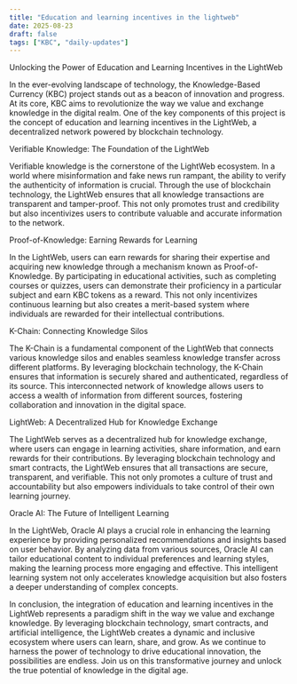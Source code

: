 ```yaml
---
title: "Education and learning incentives in the lightweb"
date: 2025-08-23
draft: false
tags: ["KBC", "daily-updates"]
---
```


Unlocking the Power of Education and Learning Incentives in the LightWeb

In the ever-evolving landscape of technology, the Knowledge-Based Currency (KBC) project stands out as a beacon of innovation and progress. At its core, KBC aims to revolutionize the way we value and exchange knowledge in the digital realm. One of the key components of this project is the concept of education and learning incentives in the LightWeb, a decentralized network powered by blockchain technology.

Verifiable Knowledge: The Foundation of the LightWeb

Verifiable knowledge is the cornerstone of the LightWeb ecosystem. In a world where misinformation and fake news run rampant, the ability to verify the authenticity of information is crucial. Through the use of blockchain technology, the LightWeb ensures that all knowledge transactions are transparent and tamper-proof. This not only promotes trust and credibility but also incentivizes users to contribute valuable and accurate information to the network.

Proof-of-Knowledge: Earning Rewards for Learning

In the LightWeb, users can earn rewards for sharing their expertise and acquiring new knowledge through a mechanism known as Proof-of-Knowledge. By participating in educational activities, such as completing courses or quizzes, users can demonstrate their proficiency in a particular subject and earn KBC tokens as a reward. This not only incentivizes continuous learning but also creates a merit-based system where individuals are rewarded for their intellectual contributions.

K-Chain: Connecting Knowledge Silos

The K-Chain is a fundamental component of the LightWeb that connects various knowledge silos and enables seamless knowledge transfer across different platforms. By leveraging blockchain technology, the K-Chain ensures that information is securely shared and authenticated, regardless of its source. This interconnected network of knowledge allows users to access a wealth of information from different sources, fostering collaboration and innovation in the digital space.

LightWeb: A Decentralized Hub for Knowledge Exchange

The LightWeb serves as a decentralized hub for knowledge exchange, where users can engage in learning activities, share information, and earn rewards for their contributions. By leveraging blockchain technology and smart contracts, the LightWeb ensures that all transactions are secure, transparent, and verifiable. This not only promotes a culture of trust and accountability but also empowers individuals to take control of their own learning journey.

Oracle AI: The Future of Intelligent Learning

In the LightWeb, Oracle AI plays a crucial role in enhancing the learning experience by providing personalized recommendations and insights based on user behavior. By analyzing data from various sources, Oracle AI can tailor educational content to individual preferences and learning styles, making the learning process more engaging and effective. This intelligent learning system not only accelerates knowledge acquisition but also fosters a deeper understanding of complex concepts.

In conclusion, the integration of education and learning incentives in the LightWeb represents a paradigm shift in the way we value and exchange knowledge. By leveraging blockchain technology, smart contracts, and artificial intelligence, the LightWeb creates a dynamic and inclusive ecosystem where users can learn, share, and grow. As we continue to harness the power of technology to drive educational innovation, the possibilities are endless. Join us on this transformative journey and unlock the true potential of knowledge in the digital age.
